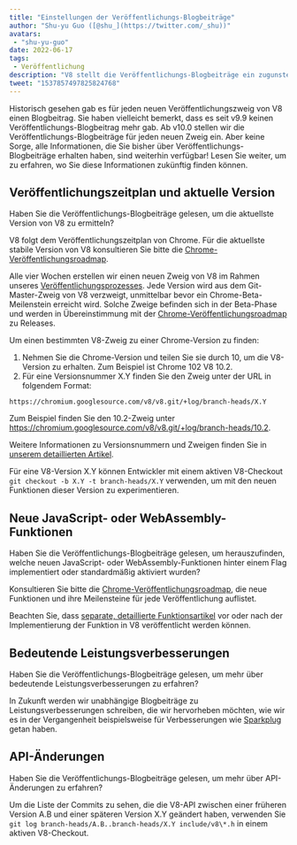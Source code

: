 ```yaml
---
title: "Einstellungen der Veröffentlichungs-Blogbeiträge"
author: "Shu-yu Guo ([@shu_](https://twitter.com/_shu))"
avatars: 
 - "shu-yu-guo"
date: 2022-06-17
tags: 
 - Veröffentlichung
description: "V8 stellt die Veröffentlichungs-Blogbeiträge ein zugunsten des Chrome-Veröffentlichungsplans und funktionsbezogener Blogbeiträge."
tweet: "1537857497825824768"
---
```


Historisch gesehen gab es für jeden neuen Veröffentlichungszweig von V8 einen Blogbeitrag. Sie haben vielleicht bemerkt, dass es seit v9.9 keinen Veröffentlichungs-Blogbeitrag mehr gab. Ab v10.0 stellen wir die Veröffentlichungs-Blogbeiträge für jeden neuen Zweig ein. Aber keine Sorge, alle Informationen, die Sie bisher über Veröffentlichungs-Blogbeiträge erhalten haben, sind weiterhin verfügbar! Lesen Sie weiter, um zu erfahren, wo Sie diese Informationen zukünftig finden können.

<!--truncate-->
## Veröffentlichungszeitplan und aktuelle Version

Haben Sie die Veröffentlichungs-Blogbeiträge gelesen, um die aktuellste Version von V8 zu ermitteln?

V8 folgt dem Veröffentlichungszeitplan von Chrome. Für die aktuellste stabile Version von V8 konsultieren Sie bitte die [Chrome-Veröffentlichungsroadmap](https://chromestatus.com/roadmap).

Alle vier Wochen erstellen wir einen neuen Zweig von V8 im Rahmen unseres [Veröffentlichungsprozesses](https://v8.dev/docs/release-process). Jede Version wird aus dem Git-Master-Zweig von V8 verzweigt, unmittelbar bevor ein Chrome-Beta-Meilenstein erreicht wird. Solche Zweige befinden sich in der Beta-Phase und werden in Übereinstimmung mit der [Chrome-Veröffentlichungsroadmap](https://chromestatus.com/roadmap) zu Releases.

Um einen bestimmten V8-Zweig zu einer Chrome-Version zu finden:

1. Nehmen Sie die Chrome-Version und teilen Sie sie durch 10, um die V8-Version zu erhalten. Zum Beispiel ist Chrome 102 V8 10.2.
1. Für eine Versionsnummer X.Y finden Sie den Zweig unter der URL in folgendem Format:

```
https://chromium.googlesource.com/v8/v8.git/+log/branch-heads/X.Y
```

Zum Beispiel finden Sie den 10.2-Zweig unter https://chromium.googlesource.com/v8/v8.git/+log/branch-heads/10.2.

Weitere Informationen zu Versionsnummern und Zweigen finden Sie in [unserem detaillierten Artikel](https://v8.dev/docs/version-numbers).

Für eine V8-Version X.Y können Entwickler mit einem aktiven V8-Checkout `git checkout -b X.Y -t branch-heads/X.Y` verwenden, um mit den neuen Funktionen dieser Version zu experimentieren.

## Neue JavaScript- oder WebAssembly-Funktionen

Haben Sie die Veröffentlichungs-Blogbeiträge gelesen, um herauszufinden, welche neuen JavaScript- oder WebAssembly-Funktionen hinter einem Flag implementiert oder standardmäßig aktiviert wurden?

Konsultieren Sie bitte die [Chrome-Veröffentlichungsroadmap](https://chromestatus.com/roadmap), die neue Funktionen und ihre Meilensteine für jede Veröffentlichung auflistet.

Beachten Sie, dass [separate, detaillierte Funktionsartikel](/features) vor oder nach der Implementierung der Funktion in V8 veröffentlicht werden können.

## Bedeutende Leistungsverbesserungen

Haben Sie die Veröffentlichungs-Blogbeiträge gelesen, um mehr über bedeutende Leistungsverbesserungen zu erfahren?

In Zukunft werden wir unabhängige Blogbeiträge zu Leistungsverbesserungen schreiben, die wir hervorheben möchten, wie wir es in der Vergangenheit beispielsweise für Verbesserungen wie [Sparkplug](https://v8.dev/blog/sparkplug) getan haben.

## API-Änderungen

Haben Sie die Veröffentlichungs-Blogbeiträge gelesen, um mehr über API-Änderungen zu erfahren?

Um die Liste der Commits zu sehen, die die V8-API zwischen einer früheren Version A.B und einer späteren Version X.Y geändert haben, verwenden Sie `git log branch-heads/A.B..branch-heads/X.Y include/v8\*.h` in einem aktiven V8-Checkout.
